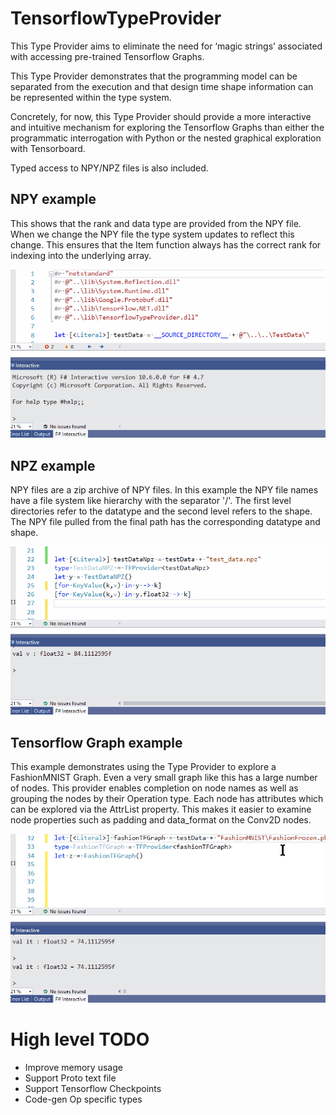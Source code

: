 # TensorflowTypeProvider

This Type Provider aims to eliminate the need for ‘magic strings’ associated with accessing pre-trained Tensorflow Graphs. 

This Type Provider demonstrates that the programming model can be separated from the execution and that design time shape information can be represented within the type system. 

Concretely, for now, this Type Provider should provide a more interactive and intuitive mechanism for exploring the Tensorflow Graphs than either the programmatic interrogation with Python or the nested graphical exploration with Tensorboard. 

Typed access to NPY/NPZ files is also included. 

## NPY example

This shows that the rank and data type are provided from the NPY file. When we change the NPY file the type system updates to reflect this change. This ensures that the Item function always has the correct rank for indexing into the underlying array.

![NPY](images/NPY.gif)

## NPZ example

NPY files are a zip archive of NPY files. In this example the NPY file names have a file system like hierarchy with the separator '/'. The first level directories refer to the datatype and the second level refers to the shape. The NPY file pulled from the final path has the corresponding datatype and shape.

![NPZ](images/NPZ.gif)

## Tensorflow Graph example

This example demonstrates using the Type Provider to explore a FashionMNIST Graph. Even a very small graph like this has a large number of nodes. This provider enables completion on node names as well as grouping the nodes by their Operation type. Each node has attributes which can be explored via the AttrList property. This makes it easier to examine node properties such as padding and data_format on the Conv2D nodes.

![TensorflowGraph](images/TF.gif)


# High level TODO
 * Improve memory usage
 * Support Proto text file
 * Support Tensorflow Checkpoints
 * Code-gen Op specific types

